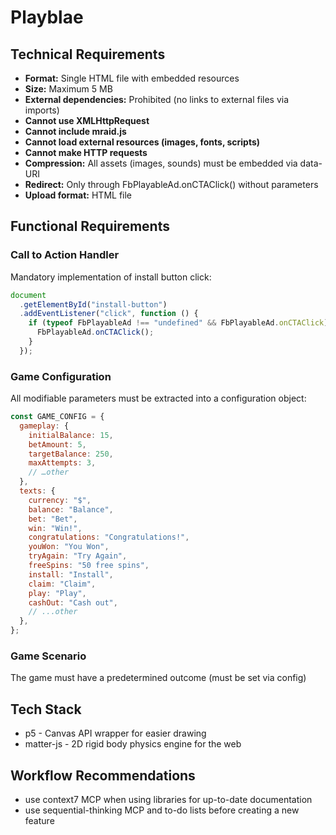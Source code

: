 # Playblae

## Technical Requirements

- **Format:** Single HTML file with embedded resources
- **Size:** Maximum 5 MB
- **External dependencies:** Prohibited (no links to external files via imports)
- **Cannot use XMLHttpRequest**
- **Cannot include mraid.js**
- **Cannot load external resources (images, fonts, scripts)**
- **Cannot make HTTP requests**
- **Compression:** All assets (images, sounds) must be embedded via data-URI
- **Redirect:** Only through FbPlayableAd.onCTAClick() without parameters
- **Upload format:** HTML file

## Functional Requirements

### Call to Action Handler

Mandatory implementation of install button click:

```javascript
document
  .getElementById("install-button")
  .addEventListener("click", function () {
    if (typeof FbPlayableAd !== "undefined" && FbPlayableAd.onCTAClick) {
      FbPlayableAd.onCTAClick();
    }
  });
```

### Game Configuration

All modifiable parameters must be extracted into a configuration object:

```javascript
const GAME_CONFIG = {
  gameplay: {
    initialBalance: 15,
    betAmount: 5,
    targetBalance: 250,
    maxAttempts: 3,
    // …other
  },
  texts: {
    currency: "$",
    balance: "Balance",
    bet: "Bet",
    win: "Win!",
    congratulations: "Congratulations!",
    youWon: "You Won",
    tryAgain: "Try Again",
    freeSpins: "50 free spins",
    install: "Install",
    claim: "Claim",
    play: "Play",
    cashOut: "Cash out",
    // ...other
  },
};
```

### Game Scenario

The game must have a predetermined outcome (must be set via config)

## Tech Stack

- p5 - Canvas API wrapper for easier drawing
- matter-js - 2D rigid body physics engine for the web

## Workflow Recommendations

- use context7 MCP when using libraries for up-to-date documentation
- use sequential-thinking MCP and to-do lists before creating a new feature
